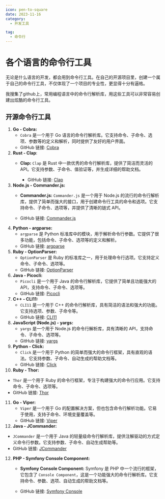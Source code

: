 ```yaml
---
icon: pen-to-square
date: 2023-11-16
category:
  - 开发工具

tag:
  - 命令行
---
```


# 各个语言的命令行工具
无论是什么语言的开发，都会用到命令行工具。在自己的开源项目里，创建一个属于自己的命令行工具，不仅体现了一个项目的专业性，更显得十分有逼格。

我搜集了github上，常用编程语言中的命令行解析库，用这些工具可以非常容易创建出炫酷的命令行工具。
<!-- more -->
## 开源命令行工具
1. **Go - Cobra:**
   - `Cobra` 是一个用于 Go 语言的命令行解析库。它支持命令、子命令、选项、参数等的定义和解析，同时提供了友好的用户界面。
   - GitHub 链接: [Cobra](https://github.com/spf13/cobra)
2. **Rust - Clap**:
   - **Clap:** `Clap` 是 Rust 中一款优秀的命令行解析库，提供了简洁而灵活的 API。它支持参数、子命令、值验证等，并生成详细的帮助文档。

       - GitHub 链接: [Clap](https://github.com/clap-rs/clap)
3. **Node.js - Commander.js:**
    - **Commander.js:** `Commander.js` 是一个用于 Node.js 的流行的命令行解析库，提供了简单而强大的接口，用于创建命令行工具的命令和选项。它支持命令、子命令、选项等，并提供了清晰的链式 API。

    - GitHub 链接: [Commander.js](https://github.com/tj/commander.js)
4. **Python - argparse:**
   - `argparse` 是 Python 标准库中的模块，用于解析命令行参数。它提供了很多功能，包括命令、子命令、选项等的定义和解析。
   - GitHub 链接: [argparse](https://docs.python.org/3/library/argparse.html)
5. **Ruby - OptionParser:**
   - `OptionParser` 是 Ruby 的标准库之一，用于处理命令行选项。它支持定义命令、子命令、选项等。
   - GitHub 链接: [OptionParser](https://ruby-doc.org/stdlib/libdoc/optparse/rdoc/OptionParser.html)
6. **Java - Picocli:**
   - `Picocli` 是一个用于 Java 的命令行解析库，它提供了简单且功能强大的 API，支持命令、子命令、选项等。
   - GitHub 链接: [Picocli](https://picocli.info/)
7. **C++ - CLI11:**
   - `CLI11` 是一个用于 C++ 的命令行解析库，具有简洁的语法和强大的功能。它支持选项、参数、子命令等。
   - GitHub 链接: [CLI11](https://github.com/CLIUtils/CLI11)
8. **JavaScript (Node.js) - yargs:**
   - `yargs` 是一个用于 Node.js 的命令行解析库，具有清晰的 API，支持命令、子命令、选项等。
   - GitHub 链接: [yargs](https://github.com/yargs/yargs)
9. **Python - Click:**
   - `Click` 是一个用于 Python 的简单而强大的命令行框架，具有直观的语法。它支持参数、子命令、自动生成的帮助文档等。
   - GitHub 链接: [Click](https://github.com/pallets/click)
10. **Ruby - Thor:**
   - `Thor` 是一个用于 Ruby 的命令行框架，专注于构建强大的命令行应用。它支持命令、子命令、选项等。
   - GitHub 链接: [Thor](https://github.com/erikhuda/thor)
11. **Go - Viper:**
    - `Viper` 是一个用于 Go 的配置解决方案，但也包含命令行解析功能。它易于使用，支持子命令、环境变量覆盖等。
    - GitHub 链接: [Viper](https://github.com/spf13/viper)
12. **Java - JCommander:**
   - `JCommander` 是一个用于 Java 的轻量级命令行解析库，提供注解驱动的方式定义命令行参数。它支持参数、子命令、自动生成帮助等。
   - GitHub 链接: [JCommander](https://github.com/cbeust/jcommander)

12. **PHP - Symfony Console Component:**
    - **Symfony Console Component:** Symfony 是 PHP 中一个流行的框架，它包含了 `Console Component`，这是一个功能强大的命令行解析库。它支持命令、参数、选项、自动生成的帮助文档等。

    - GitHub 链接: [Symfony Console](https://github.com/symfony/console)
